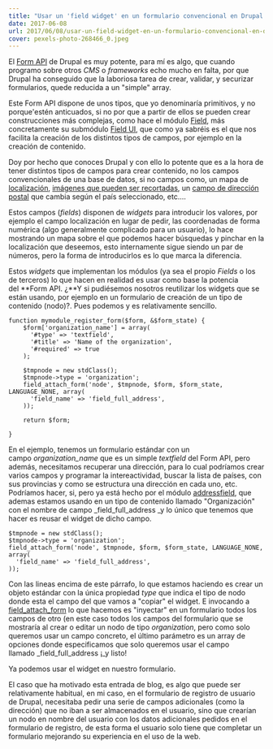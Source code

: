 ```yaml
---
title: "Usar un 'field widget' en un formulario convencional en Drupal 7"
date: 2017-06-08
url: 2017/06/08/usar-un-field-widget-en-un-formulario-convencional-en-drupal-7/
cover: pexels-photo-268466_0.jpeg
---
```

El [Form API](https://api.drupal.org/api/drupal/developer%21topics%21forms_api_reference.html/7.x) de Drupal es muy potente, para mí es algo, que cuando programo sobre otros _CMS_ o _frameworks_ echo mucho en falta, por que Drupal ha conseguido que la laboriosa tarea de crear, validar, y securizar formularios, quede reducida a un "simple" array.

Este Form API dispone de unos tipos, que yo denominaría primitivos, y no porque'estén anticuados, si no por que a partir de ellos se pueden crear construcciones más complejas, como hace el módulo [Field](https://api.drupal.org/api/drupal/modules%21field%21field.module/group/field/7.x), más concretamente su submódulo [Field UI](https://api.drupal.org/api/drupal/modules!field_ui!field_ui.module/7.x), que como ya sabréis es el que nos facilita la creación de los distintos tipos de campos, por ejemplo en la creación de contenido. 

Doy por hecho que conoces Drupal y con ello lo potente que es a la hora de tener distintos tipos de campos para crear contenido, no los campos convencionales de una base de datos, si no campos como, un mapa de [localización](https://www.drupal.org/project/geolocation), [imágenes que pueden ser recortadas](https://www.drupal.org/project/imagefield_crop), un [campo de dirección postal](https://www.drupal.org/project/addressfield) que cambia según el país seleccionado, etc....

Estos campos (_fields_) disponen de _widgets_ para introducir los valores, por ejemplo el campo localización en lugar de pedir, las coordenadas de forma numérica (algo generalmente complicado para un usuario), lo hace mostrando un mapa sobre el que podemos hacer búsquedas y pinchar en la localización que deseemos, esto internamente sigue siendo un par de números, pero la forma de introducirlos es lo que marca la diferencia.

Estos _widgets_ que implementan los módulos (ya sea el propio _Fields_ o los de terceros) lo que hacen en realidad es usar como base la potencia del **Form API. ¿**Y si pudiésemos nosotros reutilizar los widgets que se están usando, por ejemplo en un formulario de creación de un tipo de contenido (nodo)?. Pues podemos y es relativamente sencillo.

```
function mymodule_register_form($form, &$form_state) {
    $form['organization_name'] = array(
      '#type' => 'textfield',
      '#title' => 'Name of the organization',
      '#required' => true
    );

    $tmpnode = new stdClass();
    $tmpnode->type = 'organization';
    field_attach_form('node', $tmpnode, $form, $form_state, LANGUAGE_NONE, array(
      'field_name' => 'field_full_address',
    ));

    return $form;

}
```

En el ejemplo, tenemos un formulario estándar con un campo _organization_name_ que es un simple _textfield_ del Form API, pero además, necesitamos recuperar una dirección, para lo cual podríamos crear varios campos y programar la intereactividad, buscar la lista de países, con sus provincias y como se estructura una dirección en cada uno, etc. Podríamos hacer, si, pero ya está hecho por el módulo [addressfield](http://www.drupal.org/project/addressfield), que ademas estamos usando en un tipo de contenido llamado "Organización" con el nombre de campo _field_full_address _y lo único que tenemos que hacer es reusar el widget de dicho campo.

```
$tmpnode = new stdClass();
$tmpnode->type = 'organization';
field_attach_form('node', $tmpnode, $form, $form_state, LANGUAGE_NONE, array(
  'field_name' => 'field_full_address',
));
```

Con las lineas encima de este párrafo, lo que estamos haciendo es crear un objeto estándar con la única propiedad _type_ que indica el tipo de nodo donde esta el campo del que vamos a "copiar" el widget. E invocando a [field_attach_form](https://api.drupal.org/api/drupal/modules%21field%21field.attach.inc/function/field_attach_form/7.x) lo que hacemos es "inyectar" en un formulario todos los campos de otro (en este caso todos los campos del formulario que se mostraría al crear o editar un nodo de tipo _organization_, pero como solo queremos usar un campo concreto, el último parámetro es un array de opciones donde especificamos que solo queremos usar el campo llamado _field_full_address ¡_y listo!

Ya podemos usar el widget en nuestro formulario.

El caso que ha motivado esta entrada de blog, es algo que puede ser relativamente habitual, en mi caso, en el formulario de registro de usuario de Drupal, necesitaba pedir una serie de campos adicionales (como la dirección) que no iban a ser almacenados en el usuario, sino que crearían un nodo en nombre del usuario con los datos adicionales pedidos en el formulario de registro, de esta forma el usuario solo tiene que completar un formulario mejorando su experiencia en el uso de la web.
